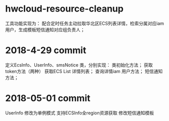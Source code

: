 # hwcloud-resource-cleanup

工具功能实现为：
    配合定时任务主动拉取华北区ECS列表详情，检索分属对应iam用户，生成模板短信通知对应组负责人；

# 2018-4-29  commit

定义EcsInfo、UserInfo、smsNotice 类，分别实现：
类初始化方法；
获取token方法（两种）
获取ECS List 详情列表；
查询详情iam 用户方法；
短信通知方法；

# 2018-05-01 commit

UserInfo 修改为单例模式
支持ECSInfo全region资源获取
修改短信通知模板

